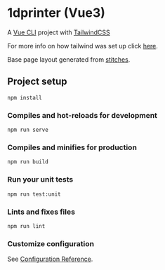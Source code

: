# 1dprinter (Vue3)

A [Vue CLI](https://cli.vuejs.org/) project with [TailwindCSS](https://tailwindcss.com/)

For more info on how tailwind was set up click [here](https://markus.oberlehner.net/blog/setting-up-tailwind-css-with-vue/).

Base page layout generated from [stitches](https://stitches.hyperyolo.com/).

## Project setup

```
npm install
```

### Compiles and hot-reloads for development

```
npm run serve
```

### Compiles and minifies for production

```
npm run build
```

### Run your unit tests

```
npm run test:unit
```

### Lints and fixes files

```
npm run lint
```

### Customize configuration

See [Configuration Reference](https://cli.vuejs.org/config/).
